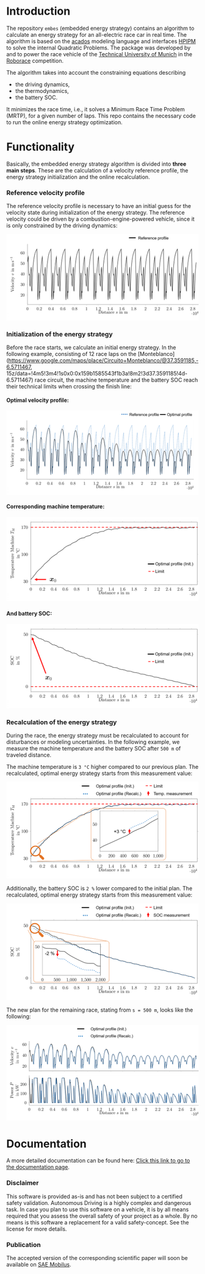 # Introduction

The repository `embes` (embedded energy strategy) contains an algorithm to calculate an energy strategy for an
all-electric race car in real time.  The algorithm is based on the [acados](https://docs.acados.org/) modeling language and interfaces [HPIPM](https://www.syscop.de/research/software/hpipm) to solve the internal Quadratic Problems. The package was developed by
and to power the race vehicle of the [Technical University of Munich](https://www.mw.tum.de/en/ftm/main-research/vehicle-dynamics-and-control-systems/roborace-autonomous-motorsport/) in the [Roborace](https://roborace.com/) competition.

The algorithm takes into account the constraining equations describing
- the driving dynamics,
- the thermodynamics,
- the battery SOC.

It minimizes the race time, i.e., it solves a Minimum Race Time Problem (MRTP), for a given number of laps.
This repo contains the necessary code to run the online energy strategy optimization.

# Functionality

Basically, the embedded energy strategy algorithm is divided into **three main steps**. These are the calculation of a velocity reference profile, the energy strategy initialization and the online recalculation.

### Reference velocity profile

The reference velocity profile is necessary to have an initial guess for the velocity state during
initialization of the energy strategy. The reference velocity could be driven by a combustion-engine-powered
vehicle, since it is only constrained by the driving dynamics:

<div style="text-align:center"><img src="docs/source/v_ref.PNG" /></div>

### Initialization of the energy strategy

Before the race starts, we calculate an initial energy strategy. In the following example, consisting of 12 race laps
on the [Monteblanco](https://www.google.com/maps/place/Circuito+Monteblanco/@37.3591185,-6.5711467,
15z/data=!4m5!3m4!1s0x0:0x159b1585543f1b3a!8m2!3d37.3591185!4d-6.5711467) race circuit, the machine temperature and the
battery SOC reach their technical limits when crossing the finish line:

#### Optimal velocity profile:

<div style="text-align:center"><img src="docs/source/v_init.PNG" /></div>

#### Corresponding machine temperature:

<div style="text-align:center"><img src="docs/source/Temp_init.PNG" /></div>

#### And battery SOC:

<div style="text-align:center"><img src="docs/source/SOC_init.PNG" /></div>

### Recalculation of the energy strategy

During the race, the energy strategy must be recalculated to account for disturbances or modeling uncertainties. In
the following example, we measure the machine temperature and the battery SOC after `500 m` of traveled distance.

The machine temperature is `3 °C` higher compared to our previous plan. The recalculated, optimal energy strategy
starts from this measurement value:

<div style="text-align:center"><img src="docs/source/Temp_recalc.PNG" /></div>

Additionally, the battery SOC is `2 %` lower compared to the initial plan. The recalculated, optimal energy
strategy starts from this measurement value:

<div style="text-align:center"><img src="docs/source/SOC_recalc.PNG" /></div>

The new plan for the remaining race, stating from `s = 500 m`, looks like the following:

<div style="text-align:center"><img src="docs/source/vel_recalc.PNG" /></div>

# Documentation

A more detailed documentation can be found here: [Click this link to go to the documentation page](https://roborace.pages.gitlab.lrz.de/modules/mod_energy_strategy/introduction.html).

### Disclaimer

This software is provided as-is and has not been subject to a certified safety validation. Autonomous Driving is a highly complex and dangerous task. In case you plan to use this software on a vehicle, it is by all means required that you assess the overall safety of your project as a whole. By no means is this software a replacement for a valid safety-concept. See the license for more details.

### Publication

The accepted version of the corresponding scientific paper will soon be available on [SAE Mobilus](https://saemobilus.sae.org/content/v127-12ej/).
